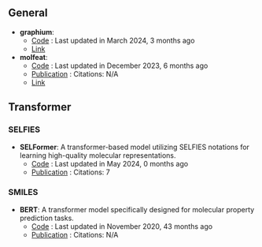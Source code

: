 
## **General**
- **graphium**: 
	- [Code](https://github.com/datamol-io/graphium) : Last updated in March 2024, 3 months ago
	- [Link](https://graphium-docs.datamol.io/stable/)
- **molfeat**: 
	- [Code](https://github.com/datamol-io/molfeat) : Last updated in December 2023, 6 months ago
	- [Publication](https://zenodo.org/badge/latestdoi/613548667) : Citations: N/A
	- [Link](https://molfeat.datamol.io/)

## **Transformer**
### **SELFIES**
- **SELFormer**: A transformer-based model utilizing SELFIES notations for learning high-quality molecular representations.
	- [Code](https://github.com/HUBioDataLab/SELFormer) : Last updated in May 2024, 0 months ago
	- [Publication](https://doi.org/10.1088/2632-2153/acdb30) : Citations: 7
### **SMILES**
- **BERT**: A transformer model specifically designed for molecular property prediction tasks.
	- [Code](https://github.com/odb9402/MoleculeTransformer) : Last updated in November 2020, 43 months ago
	- [Publication](https://proceedings.mlr.press/v106/shin19a.html) : Citations: N/A

